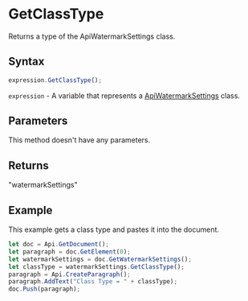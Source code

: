 # GetClassType

Returns a type of the ApiWatermarkSettings class.

## Syntax

```javascript
expression.GetClassType();
```

`expression` - A variable that represents a [ApiWatermarkSettings](../ApiWatermarkSettings.md) class.

## Parameters

This method doesn't have any parameters.

## Returns

"watermarkSettings"

## Example

This example gets a class type and pastes it into the document.

```javascript
let doc = Api.GetDocument();
let paragraph = doc.GetElement(0);
let watermarkSettings = doc.GetWatermarkSettings();
let classType = watermarkSettings.GetClassType();
paragraph = Api.CreateParagraph();
paragraph.AddText("Class Type = " + classType);
doc.Push(paragraph);
```
